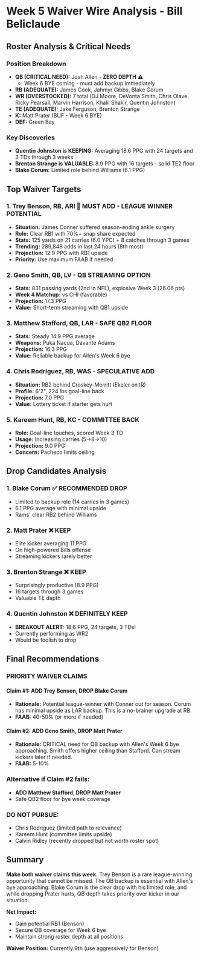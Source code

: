 # Week 5 Waiver Wire Analysis - Bill Beliclaude

## Roster Analysis & Critical Needs

### Position Breakdown
- **QB (CRITICAL NEED):** Josh Allen - **ZERO DEPTH** ⚠️
  - Week 6 BYE coming - must add backup immediately
- **RB (ADEQUATE):** James Cook, Jahmyr Gibbs, Blake Corum
- **WR (OVERSTOCKED):** 7 total (DJ Moore, DeVonta Smith, Chris Olave, Ricky Pearsall, Marvin Harrison, Khalil Shakir, Quentin Johnston)
- **TE (ADEQUATE):** Jake Ferguson, Brenton Strange
- **K:** Matt Prater (BUF - Week 6 BYE)
- **DEF:** Green Bay

### Key Discoveries
- **Quentin Johnston is KEEPING:** Averaging 18.6 PPG with 24 targets and 3 TDs through 3 weeks
- **Brenton Strange is VALUABLE:** 8.9 PPG with 16 targets - solid TE2 floor
- **Blake Corum:** Limited role behind Williams (6.1 PPG)

## Top Waiver Targets

### 1. **Trey Benson, RB, ARI** 🚨 **MUST ADD - LEAGUE WINNER POTENTIAL**
- **Situation:** James Conner suffered season-ending ankle surgery
- **Role:** Clear RB1 with 70%+ snap share expected
- **Stats:** 125 yards on 21 carries (6.0 YPC) + 8 catches through 3 games
- **Trending:** 289,848 adds in last 24 hours (8th most)
- **Projection:** 12.9 PPG with RB1 upside
- **Priority:** Use maximum FAAB if needed

### 2. **Geno Smith, QB, LV** - **QB STREAMING OPTION**
- **Stats:** 831 passing yards (2nd in NFL), explosive Week 3 (26.06 pts)
- **Week 4 Matchup:** vs CHI (favorable)
- **Projection:** 17.3 PPG
- **Value:** Short-term streaming with QB1 upside

### 3. **Matthew Stafford, QB, LAR** - **SAFE QB2 FLOOR**
- **Stats:** Steady 14.9 PPG average
- **Weapons:** Puka Nacua, Davante Adams
- **Projection:** 16.3 PPG
- **Value:** Reliable backup for Allen's Week 6 bye

### 4. **Chris Rodriguez, RB, WAS** - **SPECULATIVE ADD**
- **Situation:** RB2 behind Croskey-Merritt (Ekeler on IR)
- **Profile:** 6'2", 224 lbs goal-line back
- **Projection:** 7.0 PPG
- **Value:** Lottery ticket if starter gets hurt

### 5. **Kareem Hunt, RB, KC** - **COMMITTEE BACK**
- **Role:** Goal-line touches, scored Week 3 TD
- **Usage:** Increasing carries (5→8→10)
- **Projection:** 9.0 PPG
- **Concern:** Pacheco limits ceiling

## Drop Candidates Analysis

### 1. **Blake Corum** ✅ **RECOMMENDED DROP**
- Limited to backup role (14 carries in 3 games)
- 6.1 PPG average with minimal upside
- Rams' clear RB2 behind Williams

### 2. **Matt Prater** ❌ **KEEP**
- Elite kicker averaging 11 PPG
- On high-powered Bills offense
- Streaming kickers rarely better

### 3. **Brenton Strange** ❌ **KEEP**
- Surprisingly productive (8.9 PPG)
- 16 targets through 3 games
- Valuable TE depth

### 4. **Quentin Johnston** ❌ **DEFINITELY KEEP**
- **BREAKOUT ALERT:** 18.6 PPG, 24 targets, 3 TDs!
- Currently performing as WR2
- Would be foolish to drop

## Final Recommendations

### **PRIORITY WAIVER CLAIMS**

#### **Claim #1: ADD Trey Benson, DROP Blake Corum**
- **Rationale:** Potential league-winner with Conner out for season. Corum has minimal upside as LAR backup. This is a no-brainer upgrade at RB.
- **FAAB:** 40-50% (or more if needed)

#### **Claim #2: ADD Geno Smith, DROP Matt Prater**
- **Rationale:** CRITICAL need for QB backup with Allen's Week 6 bye approaching. Smith offers higher ceiling than Stafford. Can stream kickers later if needed.
- **FAAB:** 5-10%

### **Alternative if Claim #2 fails:**
- **ADD Matthew Stafford, DROP Matt Prater**
- Safe QB2 floor for bye week coverage

### **DO NOT PURSUE:**
- Chris Rodriguez (limited path to relevance)
- Kareem Hunt (committee limits upside)
- Calvin Ridley (recently dropped but not worth roster spot)

## Summary

**Make both waiver claims this week.** Trey Benson is a rare league-winning opportunity that cannot be missed. The QB backup is essential with Allen's bye approaching. Blake Corum is the clear drop with his limited role, and while dropping Prater hurts, QB depth takes priority over kicker in our situation.

**Net Impact:**
- Gain potential RB1 (Benson)
- Secure QB coverage for Week 6 bye
- Maintain strong roster depth at all positions

**Waiver Position:** Currently 9th (use aggressively for Benson)